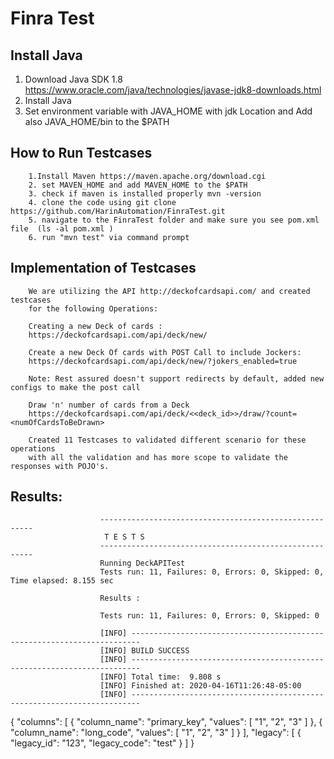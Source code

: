 # Finra Test
## Install Java
1. Download Java SDK 1.8 
        https://www.oracle.com/java/technologies/javase-jdk8-downloads.html
2. Install Java 
3. Set environment variable with JAVA_HOME with jdk Location and Add also JAVA_HOME/bin to the $PATH

## How to Run Testcases
 
        1.Install Maven https://maven.apache.org/download.cgi
        2. set MAVEN_HOME and add MAVEN_HOME to the $PATH
        3. check if maven is installed properly mvn -version
        4. clone the code using git clone https://github.com/HarinAutomation/FinraTest.git
        5. navigate to the FinraTest folder and make sure you see pom.xml file  (ls -al pom.xml )
        6. run "mvn test" via command prompt
  
        
## Implementation of Testcases 

        We are utilizing the API http://deckofcardsapi.com/ and created testcases 
        for the following Operations:

        Creating a new Deck of cards : 
        https://deckofcardsapi.com/api/deck/new/

        Create a new Deck Of cards with POST Call to include Jockers: 
        https://deckofcardsapi.com/api/deck/new/?jokers_enabled=true

        Note: Rest assured doesn't support redirects by default, added new configs to make the post call   

        Draw 'n' number of cards from a Deck 
        https://deckofcardsapi.com/api/deck/<<deck_id>>/draw/?count=<numOfCardsToBeDrawn>

        Created 11 Testcases to validated different scenario for these operations
        with all the validation and has more scope to validate the responses with POJO's. 

## Results:


                        -------------------------------------------------------
                         T E S T S
                        -------------------------------------------------------
                        Running DeckAPITest
                        Tests run: 11, Failures: 0, Errors: 0, Skipped: 0, Time elapsed: 8.155 sec

                        Results :

                        Tests run: 11, Failures: 0, Errors: 0, Skipped: 0

                        [INFO] ------------------------------------------------------------------------
                        [INFO] BUILD SUCCESS
                        [INFO] ------------------------------------------------------------------------
                        [INFO] Total time:  9.808 s
                        [INFO] Finished at: 2020-04-16T11:26:48-05:00
                        [INFO] ------------------------------------------------------------------------

{
	"columns": [
		{
			"column_name": "primary_key",
			"values": [
				"1",
				"2",
				"3"
			]
		},
		{
			"column_name": "long_code",
			"values": [
				"1",
				"2",
				"3"
			]
		}
	],
	"legacy": [
		{
			"legacy_id": "123",
			"legacy_code": "test"
		}
	]
}
